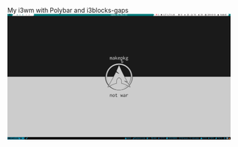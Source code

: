 My i3wm with Polybar and i3blocks-gaps
![title](https://github.com/DanLinus/dotfiles/blob/master/screenshots/screenshot-2018-03-30_19-08-06.png)
